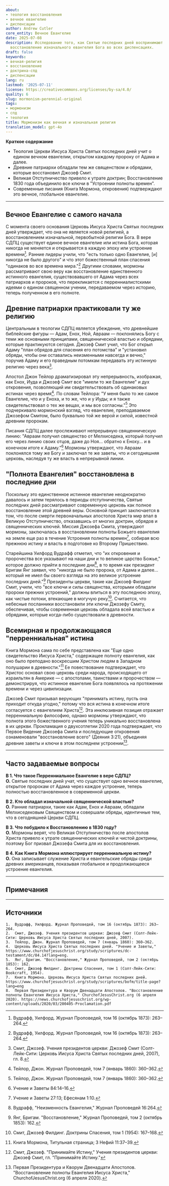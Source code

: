 ```yaml
---
about:
- теология восстановления
- вечное евангелие
- диспенсации
author: Andrew Cutler
core_entity: Вечное Евангелие
date: 2025-07-08
description: Исследование того, как Святые последних дней воспринимают свою веру как
  восстановление изначального евангелия Бога во всех диспенсациях.
draft: false
keywords:
- вечная-религия
- восстановление
- доктрина-спд
- диспенсации
lang: ru
lastmod: '2025-07-11'
license: https://creativecommons.org/licenses/by-sa/4.0/
quality: 6
slug: mormonism-perennial-original
tags:
- мормонизм
- спд
- теология
title: Мормонизм как вечная и изначальная религия
translation_model: gpt-4o
---
```


**Краткое содержание**  <!-- ≤ 100 words, 3-7 bullets -->

- Теология Церкви Иисуса Христа Святых последних дней учит о едином вечном евангелии, открытом каждому пророку от Адама и далее.
- Древние патриархи обладали тем же священством и обрядами, которые восстановил Джозеф Смит.
- Великая Отступничество привело к утрате доктрин; Восстановление 1830 года объединило все ключи в "Устроении полноты времен".
- Современные писания (Книга Мормона, откровения) подтверждают это вечное, глобальное евангелие.

---

## Вечное Евангелие с самого начала

С момента своего основания Церковь Иисуса Христа Святых последних дней утверждает, что она не является новой религией, а восстановлением изначальной, первобытной религии Бога. В вере СДПЦ существует единое вечное евангелие или истина Бога, которая никогда не меняется и открывается в каждую эпоху или устроение времени[^1]. Ранние лидеры учили, что "есть только одно Евангелие, [и] никогда не было другого" и что этот божественный план спасения "одинаков во все времена мира."[^1] Другими словами, мормоны рассматривают свою веру как восстановление единственного истинного евангелия, существовавшего от Адама через всех патриархов и пророков, что перекликается с перренниалистскими идеями о едином священном учении, передаваемом через историю, теперь полученном в его полноте.

## Древние патриархи практиковали ту же религию

Центральным в теологии СДПЦ является убеждение, что древнейшие библейские фигуры — Адам, Енох, Ной, Авраам — поклонялись Богу с теми же основными принципами, священнической властью и обрядами, которые практикуются сегодня. Джозеф Смит учил, что Бог открыл Адаму "план обрядов для спасения его потомства" и "установил обряды, чтобы они оставались неизменными навсегда и вечно," поручив Адаму и его праведным потомкам передавать эту истинную религию через века[^2].

Апостол Джон Тейлор драматизировал эту непрерывность, изображая, как Енох, Иуда и Джозеф Смит все "имели то же Евангелие" и дух откровения, позволяющий им свидетельствовать об одинаковых истинах через время[^3]. По словам Тейлора: "У меня было то же самое Евангелие, что и у Еноха, и то же, что и у Иуды; и я также свидетельствовал о тех же вещах, и мы все согласны."[^3] Это подчеркивало мормонский взгляд, что евангелие, преподаваемое Джозефом Смитом, было буквально той же верой и силой, известной древним пророкам.

Писания СДПЦ далее прослеживают непрерывную священническую линию: "Авраам получил священство от Мелхиседека, который получил его через линию своих отцов, даже до Ноя... обратно к Еноху... и в конечном итоге к Адаму."[^4] Мормоны утверждают, что Авраам поклонялся тому же Богу и заключал те же заветы, что и сегодняшняя церковь, наследуя ту же власть в непрерывной линии.

## "Полнота Евангелия" восстановлена в последние дни

Поскольку это единственное истинное евангелие неоднократно давалось и затем терялось в периоды отступничества, Святые последних дней рассматривают современную церковь как полное восстановление этой древней веры. Основной принцип заключается в том, что после смерти первоначальных апостолов Христа мир впал в Великую Отступничество, отказавшись от многих доктрин, обрядов и священнических ключей. Миссия Джозефа Смита, утверждают мормоны, заключалась в восстановлении полноты Божьего евангелия на земле еще раз в течение Устроения полноты времен[^5], собирая всю прежнюю истину и власть в подготовке ко Второму Пришествию.

Старейшина Уилфорд Вудрафф отметил, что "их откровения и пророчества все указывают на наши дни и то великое царство Божье," которое должно прийти в последние дни[^6], в то время как президент Бригам Янг заявил, что "никогда не было пророка, от Адама и далее... который не имел бы своего взгляда на это великое устроение последних дней."[^7] Президенты церкви, такие как Джозеф Филдинг Смит, учили, что "все ключи и силы священства, которыми обладали пророки прежних устроений," должны влиться в эту последнюю эпоху, как чистые потоки, втекающие в могучую реку[^8]. Считается, что небесные посланники восстановили эти ключи Джозефу Смиту, обеспечивая, чтобы современная церковь обладала всей властью и обрядами, которые когда-либо существовали в древности.

## Всемирная и продолжающаяся "перренниальная" истина

Книга Мормона сама по себе представлена как "Еще одно свидетельство Иисуса Христа," содержащее полноту евангелия, как оно было преподано воскресшим Христом людям в Западном полушарии в древности."[^9] Ее повествование подтверждает, что Христос основал свою церковь среди народа, происходящего от израильтян в Америке — с апостолами, таинствами и пророчеством — демонстрируя, что истинное евангелие Бога появлялось на протяжении времени и через цивилизации.

Джозеф Смит призывал верующих "принимать истину, пусть она приходит откуда угодно," потому что вся истина в конечном итоге согласуется с евангелием Христа[^10]. Эта инклюзивная позиция отражает перренниальную философию, однако мормоны утверждают, что полнота этого божественного учения теперь уникально восстановлена в их церкви. Прокламация о двухсотлетии 2020 года подтверждает, что Первое Видение Джозефа Смита и последующие откровения ознаменовали "восстановление всего" (Деяния 3:21), объединяя древние заветы и ключи в этом последнем устроении[^11].

---

## Часто задаваемые вопросы <!-- retains FAQPage schema support. Produce 2–5 Q-A pairs. -->

**В 1. Что такое Перренниальное Евангелие в вере СДПЦ?**  
**О.** Святые последних дней учат, что существует одно вечное евангелие, открытое пророкам от Адама через каждое устроение, теперь полностью восстановленное в современной церкви.

**В 2. Кто обладал изначальной священнической властью?**  
**О.** Ранние патриархи, такие как Адам, Енох и Авраам, обладали Мелхиседековым Священством и совершали обряды, идентичные тем, что в сегодняшней Церкви СДПЦ.

**В 3. Что побудило к Восстановлению в 1830 году?**  
**О.** Мормоны верят, что Великая Отступничество после апостолов Христа привело к утрате священнических ключей и чистой доктрины, поэтому Бог призвал Джозефа Смита для их восстановления.

**В 4. Как Книга Мормона иллюстрирует перренниальную истину?**  
**О.** Она записывает служение Христа и евангельские обряды среди древних американцев, показывая глобальное и продолжающееся устроение евангелия.

---

## Примечания

[^1]: Вудрафф, Уилфорд. Журнал Проповедей, том 16 (октябрь 1873): 263–264.
[^2]: Смит, Джозеф. Учения президентов церкви: Джозеф Смит (Солт-Лейк-Сити: Церковь Иисуса Христа Святых последних дней, 2007), гл. 8.
[^3]: Тейлор, Джон. Журнал Проповедей, том 7 (январь 1860): 360–362.
[^4]: Учение и Заветы 84:14–16.
[^5]: Учение и Заветы 27:13; Ефесянам 1:10.
[^6]: Вудрафф, "Неизменность Евангелия," Журнал Проповедей 16:264.
[^7]: Янг, Бригам. "Восстановление," Журнал Проповедей, том 2 (октябрь 1853): 162.
[^8]: Смит, Джозеф Филдинг. Доктрины Спасения, том 1 (1954): 167–168.
[^9]: Книга Мормона, Титульная страница; 3 Нефий 11:37–39.
[^10]: Смит, Джозеф. "Принимайте Истину," Учения президентов церкви: Джозеф Смит, гл. "Принимайте Истину."
[^11]: Первая Президентура и Кворум Двенадцати Апостолов. "Восстановление полноты Евангелия Иисуса Христа," ChurchofJesusChrist.org (6 апреля 2020).

---

## Источники
	1.	Вудрафф, Уилфорд. Журнал Проповедей, том 16 (октябрь 1873): 263–264.
	2.	Смит, Джозеф. Учения президентов церкви: Джозеф Смит (Солт-Лейк-Сити: Церковь Иисуса Христа Святых последних дней, 2007).
	3.	Тейлор, Джон. Журнал Проповедей, том 7 (январь 1860): 360–362.
	4.	Церковь Иисуса Христа Святых последних дней. "Учение и Заветы," https://www.churchofjesuschrist.org/study/scriptures/dc-testament/dc/84.14?lang=eng.
	5.	Янг, Бригам. "Восстановление," Журнал Проповедей, том 2 (октябрь 1853): 162.
	6.	Смит, Джозеф Филдинг. Доктрины Спасения, том 1 (Солт-Лейк-Сити: Bookcraft, 1954).
	7.	Книга Мормона. Церковь Иисуса Христа Святых последних дней. https://www.churchofjesuschrist.org/study/scriptures/bofm/title-page?lang=eng
	8.	Первая Президентура и Кворум Двенадцати Апостолов. "Восстановление полноты Евангелия Иисуса Христа," ChurchofJesusChrist.org (6 апреля 2020). https://news.churchofjesuschrist.org/wp-content/uploads/2020/03/200405-Proclamation.pdf